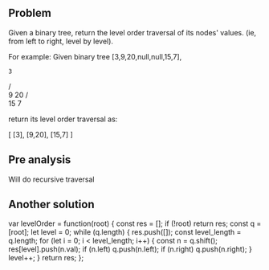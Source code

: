 ## Problem

Given a binary tree, return the level order traversal of its nodes' values. (ie, from left to right, level by level).

For example:
 Given binary tree [3,9,20,null,null,15,7],


    3
   / \
  9  20
    /  \
   15   7


return its level order traversal as:


[
  [3],
  [9,20],
  [15,7]
]


## Pre analysis
Will do recursive traversal

## Another solution

  var levelOrder = function(root) {
      const res = [];
      if (!root) return res;
      const q = [root];
      let level = 0;
      while (q.length) {
          res.push([]);
          const level_length = q.length;
          for (let i = 0; i < level_length; i++) {
              const n = q.shift();
              res[level].push(n.val);
              if (n.left) q.push(n.left);
              if (n.right) q.push(n.right);
          }
          level++;
      }
      return res;
  };